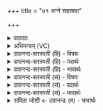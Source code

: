 +++
title = "७१ अग्ने सहस्राक्ष"

+++
<details><summary>पदपाठः</summary>

अग्ने॑। स॒ह॒स्रा॒क्षेति॑ सहस्रऽअक्ष। श॒त॒मू॒र्द्ध॒न्निति॑ शतऽमूर्धन्। श॒तम्। ते॒। प्रा॒णाः। स॒हस्र॑म्। व्या॒ना इति॑ विऽआ॒नाः। त्वम्। सा॒ह॒स्रस्य॑। रा॒यः। ई॒शि॒षे॒। तस्मै॑। ते॒। वि॒धे॒म॒। वाजा॑य। स्वाहा॑। ७१।
</details>

<details><summary>अधिमन्त्रम् (VC)</summary>

- अग्निर्देवता
- कुत्स ऋषिः
- भुरिगार्षी पङ्क्तिः
- पञ्चमः
</details>

<details><summary>दयानन्द-सरस्वती (हि) - विषयः</summary>

फिर योगी के कर्मों के फलों का उपदेश अगले मन्त्र में किया है ॥
</details>

<details><summary>दयानन्द-सरस्वती (हि) - पदार्थः</summary>

पदार्थान्वयभाषाः -  हे (सहस्राक्ष) हजारों व्यवहारों में अपना विशेष ज्ञान वा (शतमूर्द्धन्) सैकड़ों प्राणियों में मस्तकवाले (अग्ने) अग्नि के समान प्रकाशमान योगिराज ! जिस (ते) आप के (शतम्) सैकड़ों (प्राणाः) जीवन के साधन (सहस्रम्) (व्यानाः) सब क्रियाओं के निमित्त शरीरस्थ वायु जो (त्वम्) आप (साहस्रस्य) हजारों जीव और पदार्थों का आधार जो जगत् उसके (रायः) धन के (ईशिषे) स्वामी हैं, (तस्मै) उस (वाजाय) विशेष ज्ञानवाले (ते) आप के लिये हम लोग (स्वाहा) सत्यवाणी से (विधेम) सत्कारपूर्वक व्यवहार करें ॥७१ ॥
</details>

<details><summary>दयानन्द-सरस्वती (हि) - भावार्थः</summary>

भावार्थभाषाः -  जो योगी पुरुष तप, स्वाध्याय और ईश्वरप्रणिधान आदि योग के साधनों से योग (धारणा, ध्यान, समाधिरूप संयम) के बल को प्राप्त हो, अनेक प्राणियों के शरीरों में प्रवेश करके, अनेक शिर, नेत्र आदि अङ्गों से देखने आदि कार्यों को कर सकता है, अनेक पदार्थों वा धनों का स्वामी भी हो सकता है, उसका हम लोगों को अवश्य सेवन करना चाहिये ॥७१ ॥
</details>

<details><summary>दयानन्द-सरस्वती (सं) - विषयः</summary>

पुनर्योगिकर्मफलमुपदिश्यते ॥
</details>

<details><summary>दयानन्द-सरस्वती (सं) - पदार्थः</summary>

पदार्थान्वयभाषाः -  हे सहस्राक्ष शतमूर्द्धन्नग्ने योगिराज ! यस्य ते शतं प्राणाः सहस्रं व्यानाः सन्ति, यस्त्वं साहस्रस्य राय ईशिषे, तस्मै वाजाय ते वयं स्वाहा विधेम ॥७१ ॥
</details>

<details><summary>दयानन्द-सरस्वती (सं) - भावार्थः</summary>

भावार्थभाषाः -  यो योगी तप-आदिसाधनैर्योगबलं प्राप्यासंख्यप्राणिशरीराणि प्रविश्यानेकनेत्रादिभिरङ्गैर्दर्शनादिकार्याणि कर्त्तुं शक्नोति, अनेकेषां पदार्थानां धनानां च स्वामी भवति, सोऽस्माभिरवश्यं परिचरणीयः ॥७१ ॥
</details>

<details><summary>सविता जोशी ← दयानन्दः (म) - भावार्थः</summary>

भावार्थभाषाः -  जो योगी पुरुष तप, स्वाध्याय व ईश्वर प्रणिधान (धारणा, ध्यान, समाधिरूप, संयम) इत्यादी योगाच्या साधनांनी बल प्राप्त करून घेतो व अनेक प्राण्यांच्या शरीरात प्रवेश करून अनेक मस्तके, नेत्र इत्यादी अवयवांनी पाहण्याची क्रिया करू शकतो. अनेक पदार्थांचा किंवा धनाचा स्वामीही होऊ शकतो त्याचे आपण अवश्य अनुसरण केले पाहिजे.
</details>